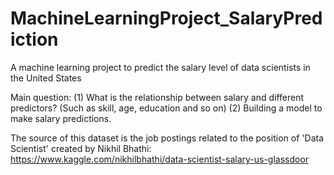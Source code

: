 # MachineLearningProject_SalaryPrediction
A machine learning project to predict the salary level of data scientists in the United States

Main question:
(1) What is the relationship between salary and different predictors? (Such as skill, age, education and so on)
(2) Building a model to make salary predictions.

The source of this dataset is the job postings related to the position of 'Data Scientist' created by Nikhil Bhathi:
https://www.kaggle.com/nikhilbhathi/data-scientist-salary-us-glassdoor
